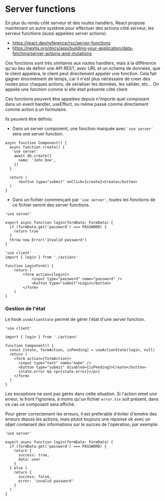 # Server functions

En plus du rendu côté serveur et des routes handlers, React propose maintenant un autre système pour effectuer des actions côté serveur, les serveur functions (aussi appelées server actions).

- https://react.dev/reference/rsc/server-functions
- https://nextjs.org/docs/app/building-your-application/data-fetching/server-actions-and-mutations

Ces fonctions sont très similaires aux routes handlers, mais à la différence qu'au lieu de définir une API REST, avec URL et un schema de données, que le client appelera, le client peut directement appeler une fonction. Cela fait gagner énormément de temps, car il n'est plus nécéssaire de creer des routes pour chaques actions, de sérialiser les données, les valider, etc... On appelle une fonction comme si elle était présente côté client. 

Ces fonctions peuvent être appelées depuis n'importe quel composant dans un event handler, useEffect, ou même passé comme directement comme action à un formulaire. 

Ils peuvent être définis:
- Dans un server component, une fonction marquée avec `'use server'` sera une server function.

```tsx
async function Component() {
  async function create() {
   'use server'
    await db.create({
      name: 'John Doe',
    })
  }

  return (
      <button type="submit" onClick={create}>Create</button>
  )
}
```

- Dans un fichier commençant par `'use server'`, toutes les fonctions de ce fichier seront des server functions.

```tsx
'use server'

export async function login(formData: FormData) {
  if (formData.get('password') === PASSWORD) {
    return true
  }
  throw new Error('Invalid password')
}
```

```tsx
'use client'
import { login } from './actions'

function LoginForm() {
    return (
        <form action={login}>
            <input type="password" name="password" />
            <button type="submit">Login</button>
        </form>
    )
}
```

### Gestion de l'état

Le hook `useActionState` permet de gérer l'état d'une server function.

```tsx
'use client'

import { login } from './actions'

function Component() {
  const [state, formAction, isPending] = useActionState(login, null)
  return (
    <form action={formAction}>
      <input type="text" name="name" />
      <button type="submit" disabled={isPending}>Create</button>
      {state.error && <p>{state.error}</p>}
    </form>
  )
}
```

Les exceptions ne sont pas gérés dans cette situation. Si l'action emet une erreur, le front l'ignorera, à moins qu'un fichier `error.tsx` soit présent, dans ce cas ce composant sera affiché.

Pour gérer correctement les erreurs, il est preferable d'éviter d'emetre des erreurs depuis les actions, mais plutot toujours une réponse ok avec un objet contenant des informations sur le succes de l'opération, par exemple:

```tsx
'use server'

export async function login(formData: FormData) {
  if (formData.get('password') === PASSWORD) {
    return {
      success: true,
      data: user
    }
  } else (
    return {
      success: false,
      error: 'invalid password'
    }
  )
}
```